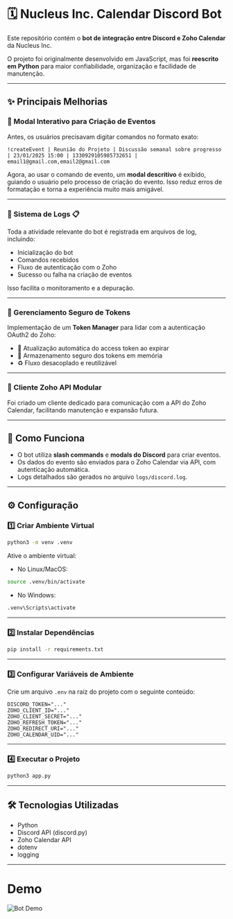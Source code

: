 # 🗓️ Nucleus Inc. Calendar Discord Bot

Este repositório contém o **bot de integração entre Discord e Zoho Calendar** da Nucleus Inc.  

O projeto foi originalmente desenvolvido em JavaScript, mas foi **reescrito em Python** para maior confiabilidade, organização e facilidade de manutenção.

---

## ✨ Principais Melhorias

### 🔹 Modal Interativo para Criação de Eventos

Antes, os usuários precisavam digitar comandos no formato exato:

```
!createEvent | Reunião do Projeto | Discussão semanal sobre progresso | 23/01/2025 15:00 | 1330929105985732651 | email1@gmail.com,email2@gmail.com
```

Agora, ao usar o comando de evento, um **modal descritivo** é exibido, guiando o usuário pelo processo de criação do evento. Isso reduz erros de formatação e torna a experiência muito mais amigável.

---

### 🔹 Sistema de Logs 📋

Toda a atividade relevante do bot é registrada em arquivos de log, incluindo:

- Inicialização do bot
- Comandos recebidos
- Fluxo de autenticação com o Zoho
- Sucesso ou falha na criação de eventos

Isso facilita o monitoramento e a depuração.

---

### 🔹 Gerenciamento Seguro de Tokens

Implementação de um **Token Manager** para lidar com a autenticação OAuth2 do Zoho:

- 🔁 Atualização automática do access token ao expirar
- 💾 Armazenamento seguro dos tokens em memória
- ♻️ Fluxo desacoplado e reutilizável

---

### 🔹 Cliente Zoho API Modular

Foi criado um cliente dedicado para comunicação com a API do Zoho Calendar, facilitando manutenção e expansão futura.

---

## 🚀 Como Funciona

- O bot utiliza **slash commands** e **modals do Discord** para criar eventos.
- Os dados do evento são enviados para o Zoho Calendar via API, com autenticação automática.
- Logs detalhados são gerados no arquivo `logs/discord.log`.

---

## ⚙️ Configuração

### 1️⃣ Criar Ambiente Virtual

```bash
python3 -m venv .venv
```

Ative o ambiente virtual:

- No Linux/MacOS:

```bash
source .venv/bin/activate
```

- No Windows:

```bash
.venv\Scripts\activate
```

---

### 2️⃣ Instalar Dependências

```bash
pip install -r requirements.txt
```

---

### 3️⃣ Configurar Variáveis de Ambiente

Crie um arquivo `.env` na raiz do projeto com o seguinte conteúdo:

```env
DISCORD_TOKEN="..."
ZOHO_CLIENT_ID="..."
ZOHO_CLIENT_SECRET="..."
ZOHO_REFRESH_TOKEN="..."
ZOHO_REDIRECT_URI="..."
ZOHO_CALENDAR_UID="..."
```

---

### 4️⃣ Executar o Projeto

```bash
python3 app.py
```

---

## 🛠️ Tecnologias Utilizadas

- Python
- Discord API (discord.py)
- Zoho Calendar API
- dotenv
- logging

---

# **Demo**

![Bot Demo](https://i.imgur.com/JdCmT9g.gif)
